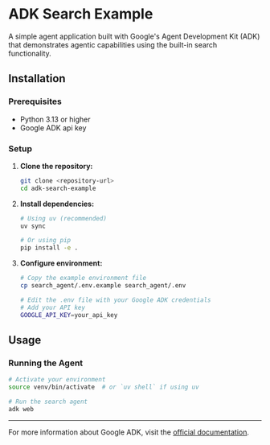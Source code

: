 # ADK Search Example

A simple agent application built with Google's Agent Development Kit (ADK) that demonstrates agentic capabilities using the built-in search functionality.

## Installation

### Prerequisites

- Python 3.13 or higher
- Google ADK api key

### Setup

1. **Clone the repository:**
   ```bash
   git clone <repository-url>
   cd adk-search-example
   ```

2. **Install dependencies:**
   ```bash
   # Using uv (recommended)
   uv sync
   
   # Or using pip
   pip install -e .
   ```

3. **Configure environment:**
   ```bash
   # Copy the example environment file
   cp search_agent/.env.example search_agent/.env
   
   # Edit the .env file with your Google ADK credentials
   # Add your API key
   GOOGLE_API_KEY=your_api_key
   ```

## Usage


### Running the Agent

```bash
# Activate your environment
source venv/bin/activate  # or `uv shell` if using uv

# Run the search agent
adk web
```

---

For more information about Google ADK, visit the [official documentation](https://google.github.io/adk-docs/get-started/quickstart/).
